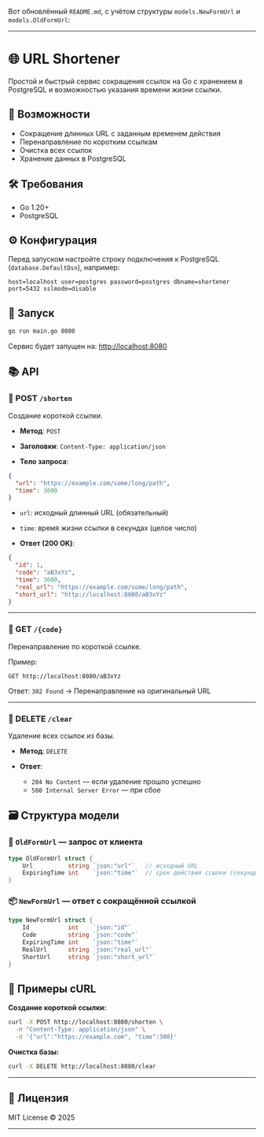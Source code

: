Вот обновлённый `README.md`, с учётом структуры `models.NewFormUrl` и `models.OldFormUrl`:

---

# 🌐 URL Shortener

Простой и быстрый сервис сокращения ссылок на Go с хранением в PostgreSQL и возможностью указания времени жизни ссылки.

## 🚀 Возможности

* Сокращение длинных URL с заданным временем действия
* Перенаправление по коротким ссылкам
* Очистка всех ссылок
* Хранение данных в PostgreSQL

## 🛠️ Требования

* Go 1.20+
* PostgreSQL

## ⚙️ Конфигурация

Перед запуском настройте строку подключения к PostgreSQL (`database.DefaultDsn`), например:

```
host=localhost user=postgres password=postgres dbname=shortener port=5432 sslmode=disable
```

## 🏁 Запуск

```bash
go run main.go 8080
```

Сервис будет запущен на: [http://localhost:8080](http://localhost:8080)

## 📚 API

### 🔗 POST `/shorten`

Создание короткой ссылки.

* **Метод**: `POST`

* **Заголовки**:
  `Content-Type: application/json`

* **Тело запроса**:

```json
{
  "url": "https://example.com/some/long/path",
  "time": 3600
}
```

* `url`: исходный длинный URL (обязательный)

* `time`: время жизни ссылки в секундах (целое число)

* **Ответ (200 OK)**:

```json
{
  "id": 1,
  "code": "aB3xYz",
  "time": 3600,
  "real_url": "https://example.com/some/long/path",
  "short_url": "http://localhost:8080/aB3xYz"
}
```

---

### 🚀 GET `/{code}`

Перенаправление по короткой ссылке.

Пример:

```http
GET http://localhost:8080/aB3xYz
```

Ответ:
`302 Found` → Перенаправление на оригинальный URL

---

### 🧹 DELETE `/clear`

Удаление всех ссылок из базы.

* **Метод**: `DELETE`
* **Ответ**:

  * `204 No Content` — если удаление прошло успешно
  * `500 Internal Server Error` — при сбое

## 🗃️ Структура модели

### 🔧 `OldFormUrl` — запрос от клиента

```go
type OldFormUrl struct {
	Url          string `json:"url"`   // исходный URL
	ExpiringTime int    `json:"time"`  // срок действия ссылки (секунды)
}
```

### 📦 `NewFormUrl` — ответ с сокращённой ссылкой

```go
type NewFormUrl struct {
	Id           int    `json:"id"`
	Code         string `json:"code"`
	ExpiringTime int    `json:"time"`
	RealUrl      string `json:"real_url"`
	ShortUrl     string `json:"short_url"`
}
```

## 🧪 Примеры cURL

**Создание короткой ссылки:**

```bash
curl -X POST http://localhost:8080/shorten \
  -H "Content-Type: application/json" \
  -d '{"url":"https://example.com", "time":300}'
```

**Очистка базы:**

```bash
curl -X DELETE http://localhost:8080/clear
```

---

## 📄 Лицензия

MIT License © 2025

---